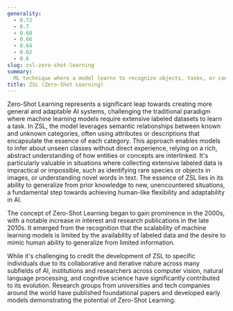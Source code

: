 ```yaml
---
generality:
  - 0.72
  - 0.7
  - 0.68
  - 0.66
  - 0.64
  - 0.62
  - 0.6
slug: zsl-zero-shot-learning
summary:
  ML technique where a model learns to recognize objects, tasks, or concepts it has never seen during training.
title: ZSL (Zero-Shot Learning)
---
```


Zero-Shot Learning represents a significant leap towards creating more general and adaptable AI systems, challenging the traditional paradigm where machine learning models require extensive labeled datasets to learn a task. In ZSL, the model leverages semantic relationships between known and unknown categories, often using attributes or descriptions that encapsulate the essence of each category. This approach enables models to infer about unseen classes without direct experience, relying on a rich, abstract understanding of how entities or concepts are interlinked. It's particularly valuable in situations where collecting extensive labeled data is impractical or impossible, such as identifying rare species or objects in images, or understanding novel words in text. The essence of ZSL lies in its ability to generalize from prior knowledge to new, unencountered situations, a fundamental step towards achieving human-like flexibility and adaptability in AI.

The concept of Zero-Shot Learning began to gain prominence in the 2000s, with a notable increase in interest and research publications in the late 2010s. It emerged from the recognition that the scalability of machine learning models is limited by the availability of labeled data and the desire to mimic human ability to generalize from limited information.

While it's challenging to credit the development of ZSL to specific individuals due to its collaborative and iterative nature across many subfields of AI, institutions and researchers across computer vision, natural language processing, and cognitive science have significantly contributed to its evolution. Research groups from universities and tech companies around the world have published foundational papers and developed early models demonstrating the potential of Zero-Shot Learning.
